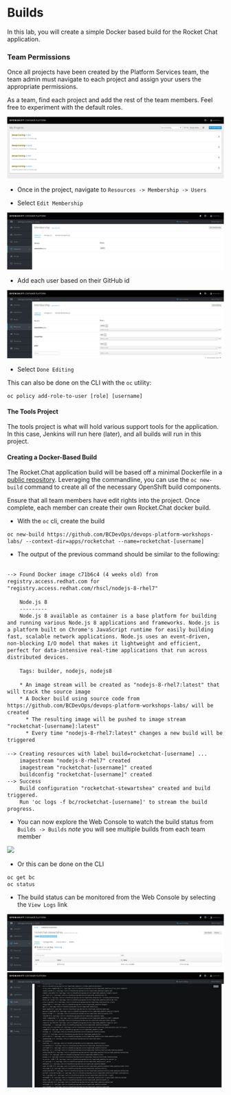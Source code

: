 # Builds
In this lab, you will create a simple Docker based build for the Rocket Chat application. 

### Team Permissions
Once all projects have been created by the Platform Services team, the team admin
must navigate to each project and assign your users the appropriate permissions. 

As a team, find each project and add the rest of the team members. Feel free to experiment with
the default roles.  

![](../assets/01_projects.png)

- Once in the project, navigate to `Resources -> Membership -> Users`

- Select `Edit Membership`

![](../assets/01_membership.png)

- Add each user based on their GitHub id

![](../assets/01_edit.png)

- Select `Done Editing`


This can also be done on the CLI with the `oc` utility: 

```
oc policy add-role-to-user [role] [username]
```

#### The Tools Project
The tools project is what will hold various support tools for the application. In this case, 
Jenkins will run here (later), and all builds will run in this project. 

#### Creating a Docker-Based Build
The Rocket.Chat application build will be based off a minimal Dockerfile in a [public repository](https://github.com/BCDevOps/devops-platform-workshops-labs/tree/master/apps/rocketchat). 
Leveraging the commandline, you can use the `oc new-build` command to create all of the necessary 
OpenShift build components. 

Ensure that all team members have edit rights into the project. Once complete, 
each member can create their own Rocket.Chat docker build. 

- With the `oc` cli, create the build

```
oc new-build https://github.com/BCDevOps/devops-platform-workshops-labs/ --context-dir=apps/rocketchat --name=rocketchat-[username]
```

- The output of the previous command should be similar to the following: 

```

--> Found Docker image c71b6c4 (4 weeks old) from registry.access.redhat.com for "registry.access.redhat.com/rhscl/nodejs-8-rhel7"

    Node.js 8 
    --------- 
    Node.js 8 available as container is a base platform for building and running various Node.js 8 applications and frameworks. Node.js is a platform built on Chrome's JavaScript runtime for easily building fast, scalable network applications. Node.js uses an event-driven, non-blocking I/O model that makes it lightweight and efficient, perfect for data-intensive real-time applications that run across distributed devices.

    Tags: builder, nodejs, nodejs8

    * An image stream will be created as "nodejs-8-rhel7:latest" that will track the source image
    * A Docker build using source code from https://github.com/BCDevOps/devops-platform-workshops-labs/ will be created
      * The resulting image will be pushed to image stream "rocketchat-[username]:latest"
      * Every time "nodejs-8-rhel7:latest" changes a new build will be triggered

--> Creating resources with label build=rocketchat-[username] ...
    imagestream "nodejs-8-rhel7" created
    imagestream "rocketchat-[username]" created
    buildconfig "rocketchat-[username]" created
--> Success
    Build configuration "rocketchat-stewartshea" created and build triggered.
    Run 'oc logs -f bc/rocketchat-[username]' to stream the build progress.
```

- You can now explore the Web Console to watch the build status from `Builds -> Builds`
*note* you will see multiple builds from each team member

![](01_builds.png)

- Or this can be done on the CLI

```
oc get bc
oc status
```

- The build status can be monitored from the Web Console by selecting  the `View Logs` link

![](../assets/01_build_logs.png)
![](../assets/01_build_logs_02.png)
